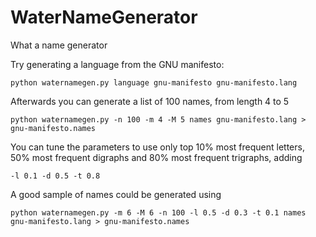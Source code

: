 WaterNameGenerator
==================

What a name generator

Try generating a language from the GNU manifesto:

`python waternamegen.py language gnu-manifesto gnu-manifesto.lang`

Afterwards you can generate a list of 100 names, from length 4 to 5

`python waternamegen.py -n 100 -m 4 -M 5 names gnu-manifesto.lang > gnu-manifesto.names`

You can tune the parameters to use only top 10% most frequent letters, 50% most frequent digraphs and 80% most frequent trigraphs, adding

`-l 0.1 -d 0.5 -t 0.8`

A good sample of names could be generated using 

`python waternamegen.py -m 6 -M 6 -n 100 -l 0.5 -d 0.3 -t 0.1 names gnu-manifesto.lang > gnu-manifesto.names`
